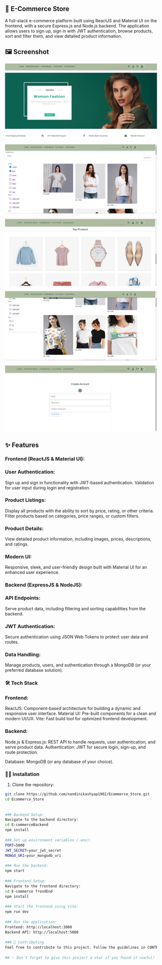 ## 🛒 E-Commerce Store

A full-stack e-commerce platform built using ReactJS and Material UI on the frontend, with a secure Express.js and Node.js backend. The application allows users to sign up, sign in with JWT authentication, browse products, sort and filter them, and view detailed product information.

## 🖼️ Screenshot 
![E-Commerce Store Screenshot](./assets/main.png)

![E-Commerce Store Screenshot](./assets/products-1.png)

![E-Commerce Store Screenshot](./assets/products-3.png)

![E-Commerce Store Screenshot](./assets/products-2.png)

![E-Commerce Store Screenshot](./assets/signUp.png)

## ✨ Features

### Frontend (ReactJS & Material UI):
### User Authentication:
Sign up and sign in functionality with JWT-based authentication.
Validation for user input during login and registration.

### Product Listings:
Display all products with the ability to sort by price, rating, or other criteria.
Filter products based on categories, price ranges, or custom filters.

### Product Details:
View detailed product information, including images, prices, descriptions, and ratings.

### Modern UI:
Responsive, sleek, and user-friendly design built with Material UI for an enhanced user experience.

### Backend (ExpressJS & NodeJS):

### API Endpoints:
Serve product data, including filtering and sorting capabilities from the backend.

### JWT Authentication:
Secure authentication using JSON Web Tokens to protect user data and routes.

### Data Handling:
Manage products, users, and authentication through a MongoDB (or your preferred database solution).

 ### 🛠️ Tech Stack
### Frontend:

ReactJS: Component-based architecture for building a dynamic and responsive user interface.
Material UI: Pre-built components for a clean and modern UI/UX.
Vite: Fast build tool for optimized frontend development.

### Backend:

Node.js & Express.js: REST API to handle requests, user authentication, and serve product data.
Authentication: JWT for secure login, sign-up, and route protection.

Database: MongoDB (or any database of your choice).

### 🧑‍💻 Installation

1. Clone the repository:
```bash
git clone https://github.com/nandinikashyap1902/Ecommerce_Store.git
cd Ecommerce_Store


### Backend Setup:
Navigate to the backend directory:
cd E-commerceBackend
npm install

### Set up environment variables (.env):
PORT=5000
JWT_SECRET=your_jwt_secret
MONGO_URI=your_mongodb_uri

### Run the backend:
npm start

### Frontend Setup:
Navigate to the frontend directory:
cd E-commerce frondEnd
npm install

### Start the frontend using Vite:
npm run dev

### Run the application:
Frontend: http://localhost:3000
Backend API: http://localhost:5000

### 🤝 Contributing
Feel free to contribute to this project. Follow the guidelines in CONTRIBUTING.md.

## ✨ Don't forget to give this project a star if you found it useful! ✨
